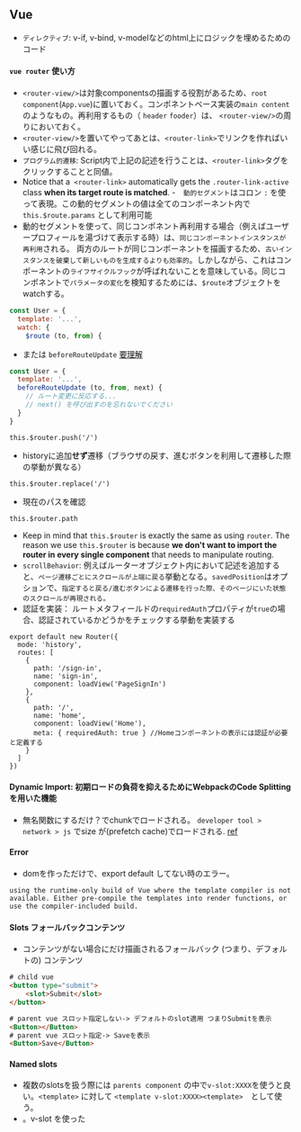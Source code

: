 ## Vue
- `ディレクティブ`: v-if, v-bind, v-modelなどのhtml上にロジックを埋めるためのコード
#### `vue router` 使い方
- `<router-view/>`は対象componentsの描画する役割があるため、`root component`(`App.vue`)に置いておく。コンポネントベース実装の`main content`のようなもの。再利用するもの（ `header` `fooder`）は、 `<router-view/>`の周りにおいておく。
- `<router-view/>`を置いてやってあとは、`<router-link>`でリンクを作ればいい感じに飛び回れる。
- `プログラム的遷移`: Script内で上記の記述を行うことは、`<router-link>`タグをクリックすることと同値。
- Notice that a` <router-link>` automatically gets the `.router-link-active` class **when its target route is matched**.
-　`動的セグメント`はコロン `:` を使って表現。この動的セグメントの値は全てのコンポーネント内で `this.$route.params` として利用可能
- 動的セグメントを使って、同じコンポネント再利用する場合（例えばユーザープロフィールを湯づけて表示する時）は、`同じコンポーネントインスタンスが再利用`される。 両方のルートが同じコンポーネントを描画するため、`古いインスタンスを破棄して新しいものを生成するよりも効率的`。しかしながら、これはコンポーネントの`ライフサイクルフック`が呼ばれないことを意味している。同じコンポネントで`パラメータの変化`を検知するためには、`$route`オブジェクトをwatchする。
```javascript
const User = {
  template: '...',
  watch: {
    $route (to, from) {
```
- または `beforeRouteUpdate` [要理解](https://router.vuejs.org/ja/guide/advanced/navigation-guards.html#%E3%82%B0%E3%83%AD%E3%83%BC%E3%83%90%E3%83%AB%E3%83%93%E3%83%95%E3%82%A9%E3%83%BC%E3%82%AC%E3%83%BC%E3%83%89)
```javascript
const User = {
  template: '...',
  beforeRouteUpdate (to, from, next) {
    // ルート変更に反応する...
    // next() を呼び出すのを忘れないでください
  }
}
```
```vue
this.$router.push('/')
```
- historyに追加**せず**遷移（ブラウザの戻す、進むボタンを利用して遷移した際の挙動が異なる）
```vue
this.$router.replace('/')
```
- 現在のパスを確認
```vue
this.$router.path
```
- Keep in mind that `this.$router` is exactly the same as using `router`. The reason we use `this.$router` is because **we don't want to import the router in every single component** that needs to manipulate routing.
- `scrollBehavior`: 例えばルーターオブジェクト内において記述を追加すると、`ページ遷移ごとにスクロールが上端に戻る`挙動となる。`savedPosition`はオプションで、`指定すると戻る/進むボタンによる遷移を行った際、そのページにいた状態のスクロールが再現される。`
- 認証を実装： ルートメタフィールドの`requiredAuth`プロパティが`true`の場合、認証されているかどうかをチェックする挙動を実装する
```vue
export default new Router({
  mode: 'history',
  routes: [
    {
      path: '/sign-in',
      name: 'sign-in',
      component: loadView('PageSignIn')
    },
    {
      path: '/',
      name: 'home',
      component: loadView('Home'),
      meta: { requiredAuth: true } //Homeコンポーネントの表示には認証が必要と定義する
    }
  ]
})
```
#### Dynamic Import: 初期ロードの負荷を抑えるためにWebpackのCode Splittingを用いた機能
- 無名関数にするだけ？でchunkでロードされる。 `developer tool > network > js` でsize が(prefetch cache)でロードされる. [ref](https://vuedose.tips/tips/dynamic-imports-in-vue-js-for-better-performance/)
#### Error
- domを作っただけで、export default してない時のエラー。
```
using the runtime-only build of Vue where the template compiler is not available. Either pre-compile the templates into render functions, or use the compiler-included build.
```

#### Slots フォールバックコンテンツ
- コンテンツがない場合にだけ描画されるフォールバック (つまり、デフォルトの) コンテンツ
```html
# child vue
<button type="submit">
    <slot>Submit</slot>
</button>
```
```html
# parent vue スロット指定しない-> デフォルトのslot適用 つまりSubmitを表示
<Button></Button>
# parent vue スロット指定-> Saveを表示
<Button>Save</Button>
```
#### Named slots
- 複数のslotsを扱う際には `parents component` の中で`v-slot:XXXX`を使うと良い。`<template>` に対して `<template v-slot:XXXX><template>`　として使う。
- 。v-slot を使った <template> で囲まれて`いない`コンテンツは、`デフォルトスロット`に対するものだとみなされます。
- `child component`では　`<slot name="XXXX"></slot>` とする。
- name を指定しないときは、`default`になる。（**slotが一つのみに限る**）
#### Scoped slots
- スロットコンテンツから、子コンポーネントの中だけで利用可能なデータにアクセスできると便利。ただ次の例は間違いで、というのもuser にアクセスすることができるのは `<current-user>` コンポーネントだけで、ここで指定しているコンテンツは**親コンポーネントで描画されるから**です。つまり、child data をparentから使いたいときは別の方法をとる。
```html
# child
<span>
  <slot>{{ user.lastName }}</slot>
</span>
# parent
<current-user>
  {{ user.firstName }}
</current-user>
```
- childのslotにv-bindでデータをつける。これを`スロットプロパティ`という。以下の例の`slotProps`は任意の変数。
```html
# child
<span>
  <slot v-bind:user="user">
    {{ user.lastName }}
  </slot>
</span>
# parent
<current-user>
  <template v-slot:default="slotProps">
    {{ slotProps.user.firstName }}
  </template>
</current-user>
```
#### `default`だけの時の省略記法。
```html
<current-user v-slot:default="slotProps">
  {{ slotProps.user.firstName }}
</current-user>
```
```html
<current-user v-slot="slotProps">
  {{ slotProps.user.firstName }}
</current-user>
```
#### 分割代入 Destructing Assignment
- 実は`スロットプロパティ`は分割代入するととができる。つまり使うプロパティのみ取得できるようにする。user プロパティのみを取得。
```html
<current-user v-slot="{ user }">
  {{ user.firstName }}
</current-user>
```
- rename version.
```html
<current-user v-slot="{ user: person }">
  {{ person.firstName }}
</current-user>
```
- フォールバックを指定。
```html
<current-user v-slot="{ user = { firstName: 'Guest' } }">
  {{ user.firstName }}
</current-user>
```
#### ディレクティの動的引数 v-slot : `動的なスロット名の定義`が可能
- dynamicSlotNameをdata(){} とかで指定する。
```html
<base-layout>
  <template v-slot:[dynamicSlotName]>
    ...
  </template>
</base-layout>
```
#### 名前付きスロットの省略記法
- v-on や v-bind と同様に v-slot にも省略記法があり、引数の前のすべての部分 (v-slot:) を特別な記号 `#` で置き換えます。例えば、v-slot:header は #header に書き換えることができます:
```html
<base-layout>
  <template #XXXX>...</template>
</base-layout>
```
- defaultの場合は、`#default`
```html
<template #main="{ user }"></template>
```
